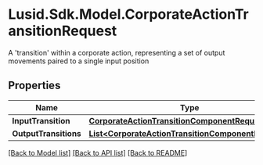 # Lusid.Sdk.Model.CorporateActionTransitionRequest
A 'transition' within a corporate action, representing a set of output movements paired to a single input position
## Properties

Name | Type | Description | Notes
------------ | ------------- | ------------- | -------------
**InputTransition** | [**CorporateActionTransitionComponentRequest**](CorporateActionTransitionComponentRequest.md) |  | [optional] 
**OutputTransitions** | [**List&lt;CorporateActionTransitionComponentRequest&gt;**](CorporateActionTransitionComponentRequest.md) |  | [optional] 

[[Back to Model list]](../README.md#documentation-for-models) [[Back to API list]](../README.md#documentation-for-api-endpoints) [[Back to README]](../README.md)

